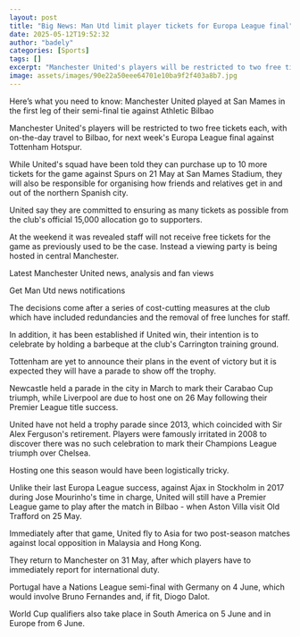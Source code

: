 ```yaml
---
layout: post
title: "Big News: Man Utd limit player tickets for Europa League final"
date: 2025-05-12T19:52:32
author: "badely"
categories: [Sports]
tags: []
excerpt: "Manchester United's players will be restricted to two free tickets each for next week's Europa League final with the club not planning any parade shou"
image: assets/images/90e22a50eee64701e10ba9f2f403a8b7.jpg
---
```


Here’s what you need to know: Manchester United played at San Mames in the first leg of their semi-final tie against Athletic Bilbao

Manchester United's players will be restricted to two free tickets each, with on-the-day travel to Bilbao, for next week's Europa League final against Tottenham Hotspur.

While United's squad have been told they can purchase up to 10 more tickets for the game against Spurs on 21 May at San Mames Stadium, they will also be responsible for organising how friends and relatives get in and out of the northern Spanish city.

United say they are committed to ensuring as many tickets as possible from the club's official 15,000 allocation go to supporters.

At the weekend it was revealed staff will not receive free tickets for the game as previously used to be the case. Instead a viewing party is being hosted in central Manchester.

Latest Manchester United news, analysis and fan views

Get Man Utd news notifications

The decisions come after a series of cost-cutting measures at the club which have included redundancies and the removal of free lunches for staff.

In addition, it has been established if United win, their intention is to celebrate by holding a barbeque at the club's Carrington training ground.

Tottenham are yet to announce their plans in the event of victory but it is expected they will have a parade to show off the trophy.

Newcastle held a parade in the city in March to mark their Carabao Cup triumph, while Liverpool are due to host one on 26 May following their Premier League title success.

United have not held a trophy parade since 2013, which coincided with Sir Alex Ferguson's retirement. Players were famously irritated in 2008 to discover there was no such celebration to mark their Champions League triumph over Chelsea.

Hosting one this season would have been logistically tricky.

Unlike their last Europa League success, against Ajax in Stockholm in 2017 during Jose Mourinho's time in charge, United will still have a Premier League game to play after the match in Bilbao - when Aston Villa visit Old Trafford on 25 May.

Immediately after that game, United fly to Asia for two post-season matches against local opposition in Malaysia and Hong Kong.

They return to Manchester on 31 May, after which players have to immediately report for international duty.

Portugal have a Nations League semi-final with Germany on 4 June, which would involve Bruno Fernandes and, if fit, Diogo Dalot. 

World Cup qualifiers also take place in South America on 5 June and in Europe from 6 June.

